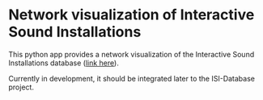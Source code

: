 # Network visualization of Interactive Sound Installations

This python app provides a network visualization of the Interactive Sound Installations database ([link here](https://isi-database.herokuapp.com/)).

Currently in development, it should be integrated later to the ISI-Database project. 